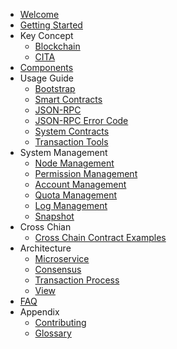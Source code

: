 - [Welcome](en-US/v0.16/index.md)
- [Getting Started](en-US/v0.16/getting_started.md)
- Key Concept    
     - [Blockchain](en-US/v0.16/key-concepts/blockchain.md)
     - [CITA](en-US/v0.16/key-concepts/cita.md)
- [Components](en-US/v0.16/components.md)
- Usage Guide       
     - [Bootstrap](en-US/v0.16/usage-guide/bootstrap.md)
     - [Smart Contracts](en-US/v0.16/usage-guide/smart-contract-guide.md)
     - [JSON-RPC](en-US/v0.16/usage-guide/rpc.md)
     - [JSON-RPC Error Code](en-US/v0.16/usage-guide/rpc_error_code.md)
     - [System Contracts](en-US/v0.16/usage-guide/admintool.md)
     - [Transaction Tools](en-US/v0.16/usage-guide/txtool.md)
- System Management       
     - [Node Management](en-US/v0.16/system_management/node.md)
     - [Permission Management ](en-US/v0.16/system_management/permission.md)
     - [Account Management ](en-US/v0.16/system_management/user.md)
     - [Quota Management ](en-US/v0.16/system_management/quota.md)
     - [Log Management](en-US/v0.16/system_management/log.md)
     - [Snapshot](en-US/v0.16/system_management/snapshot.md)
- Cross Chian     
     - [Cross Chain Contract Examples](en-US/v0.16/crosschain/crosschain_contract_example.md)
- Architecture       
     - [Microservice](en-US/v0.16/architecture/architecture.md)
     - [Consensus](en-US/v0.16/architecture/consensus.md)
     - [Transaction Process](en-US/v0.16/architecture/transaction_process.md)
     - [View](en-US/v0.16/architecture/view.md)
- [FAQ](en-US/v0.16/faq.md)
- Appendix
    - [Contributing](en-US/v0.16/appendix/contributing.md)
    - [Glossary](en-US/v0.16/appendix/glossary.md)
